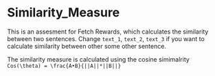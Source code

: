 # Similarity_Measure

This is an assesment for Fetch Rewards, which calculates the similarity between two sentences. Change `text_1`, `text_2`, `text_3` if you want to calculate similarity between other some other sentence.  

The similarity measure is calculated using the cosine simimalrity `Cos(\theta) = \frac{A•B}{||A||*||B||}`

